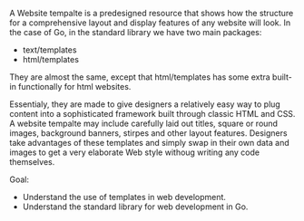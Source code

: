 A Website tempalte is a predesigned resource that shows how the structure for a comprehensive layout and display features of any website will look. In the case of Go, in the standard library we have two main packages:

* text/templates
* html/templates

They are almost the same, except that html/templates has some extra built-in functionally for html websites.

Essentialy, they are made to give designers a relatively easy way to plug content into a sophisticated framework built through classic HTML and CSS. A website tempalte may include carefully laid out titles, square or round images, background banners, stirpes and other layout features. Designers take advantages of these templates and simply swap in their own data and images to get a very elaborate Web style withoug writing any code themselves.

Goal:

* Understand the use of templates in web development.
* Understand the standard library for web development in Go.